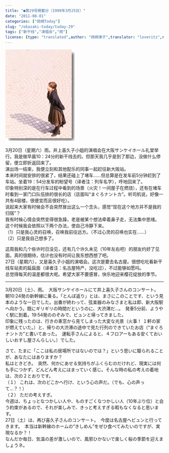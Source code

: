 ```yaml
---
title: "●第29号掲載分（1999年3月25日）"
date: "2011-08-01"
categories: ["岡崎Today"]
slug: "/okazaki-today/today-29"
tags: ["新干线","演唱会","雨"]
license: {type: "translated",author: "岡崎律子",translator: "loveritz",reproduced-url: "http://love.life.coocan.jp/today/today29.html",reproduced-website: "岡崎律子Book"}
---
```


[![](./images/today27.jpg)](./images/today27.jpg)

  
3月20日（星期六）雨。井上喜久子小姐的演唱会在大阪サンケイホール礼堂举行。我是做早晨10：24分的新干线去的。但那天我几乎是到了那边，没做什么停留，便立即折返回来了。  
演出场一结束，我便立刻和其他配乐的同事一起赶往新大阪站。  
本来时间就安排的很紧了，结果还碰上了堵车……但总算是在发车前5分钟赶到了车站。坐着19：54分发车的盼望号（译者注：列车名字），呼地回来了。  
印象特别深的是在行车过程中看到的场景（火灾！一间屋子在燃烧），还有在堵车时看到一家门口队伍排的很长的店（店面叫“まぐろナントカ”。听司机说，好像一共有4层楼，很便宜而且很好吃）。  
说起来大家有时候会不会突然冒出这么一个念头，感觉“现在这个地方并不是我的归宿”？  
我有时候心情会突然变得很急躁，老是被某个想法牵着鼻子走，无法集中思绪。  
这个时候我会依照以下两个办法，使自己冷静下来。  
（1）只是我心灵的召唤，召唤我前往远方。（不过心灵的召唤也实在……）  
（2）只是我自己想多了。  

  
这周我和几个些许时日没见，还有几个许久未见（10年左右吧）的朋友约好了见面。真的很期待，估计也没有时间让我东想西想了吧。  
27日（星期六），又是喜久子小姐的演唱会。这次是要去名古屋。很想吃吃看新干线车站卖的扁扁面（译者注：名古屋特产，没吃过），不过能够如愿吗。  
总觉得每天的温差都很大呢。希望大家不要感冒，快乐地迎来樱花绽放的季节。

---

3月20日（土）、雨。　大阪サンケイホールにて井上喜久子さんのコンサート。 朝10:24発の新幹線に乗る。「とんぼ返り」とは、まさにこのことです、という見本のような一日でした。出番が終わって、弦楽器のみなさまと私は即、新大阪駅へ向かう。既にギリギリの時間だというのに、大渋滞だ…。　発車5分前、ようやく駅に到着。19:54発ののぞみで、ビュンと帰ってきました。  
印象に残ったのは、行きの車窓から見てしまった大変な光景（火事！ １軒の家が燃えていた。）と、帰りの大渋滞の途中で見た行列のできていたお店（“まぐろナントカ”と書いてあった。　運転手さんによると、４フロアーもある安くておいしいおすし屋さんらしい。）でした。  

  
さて、たまに「ここは私の居場所ではないのでは？」という思いに駆られることが、あなたにはありますか？  
私はときどき。　突然、何かにあせる気持ちがふくらむのだけれど、現実には何も手につかず、どんどん考えにはまっていく感じ。そんな時の私の考えの着地は、次の２とおりです。  
（１） これは、次のどこかへ行け、という心の声だ。（でも、心の声って…？！）  
（２） ただの考えすぎ。  
今週は、ちょっとなつかしい人や、ものすごくなつかしい人（10年ぶり位）と会う約束があるので、それが楽しみで、きっと考えすぎる暇もなくなると思います。  
27日（土）は、再び喜久子さんのコンサート。　今度は名古屋へビュンと行ってきます。　本当は新幹線のホームの“きしめん”をぜひ食べてみたいのですが、実現なるか？！  
なんだか毎日、気温の差が激しいので、風邪ひかないで楽しく桜の季節を迎えましょうネ。  